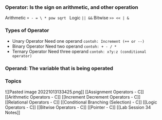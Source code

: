 ### Operator: Is the sign on arithmetic, and other operation

Arithmetic
`+ - = \ * pow sqrt `
Logic
`|| &&`
Bitwise
`>> << | &`

### Types of Operator
- Unary Operator
  Need one operand
	`contoh: Increment (++ or --)`
- Binary Operator
  Need two operand
	`contoh: + - / *`
- Ternary Operator
  Need three operand
	`contoh: x?y:z (conditional operator)` 

### Operand: The variable that is being operated

### Topics
![[Pasted image 20221013133425.png]]
[[Assignment Operators - C]]
[[Arithmetic Operators - C]]
[[Increment Decrement Operators - C]]
[[Relational Operators - C]]
[[Conditional Branching (Selection) - C]]
[[Logic Operators - C]]
[[Bitwise Operators - C]]
[[Pointer - C]]
[[Lab Session 34 Notes]]

